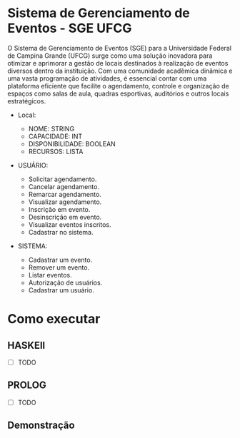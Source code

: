 # Sistema de Gerenciamento de Eventos - SGE UFCG

O Sistema de Gerenciamento de Eventos (SGE) para a Universidade Federal de Campina Grande (UFCG) surge como uma solução inovadora para otimizar e aprimorar a gestão de locais destinados à realização de eventos diversos dentro da instituição. Com uma comunidade acadêmica dinâmica e uma vasta programação de atividades, é essencial contar com uma plataforma eficiente que facilite o agendamento, controle e organização de espaços como salas de aula, quadras esportivas, auditórios e outros locais estratégicos.

- Local:
    - NOME: STRING
    - CAPACIDADE: INT
    - DISPONIBILIDADE: BOOLEAN
    - RECURSOS: LISTA 

- USUÁRIO:
    - Solicitar agendamento.
    - Cancelar agendamento.
    - Remarcar agendamento.
    - Visualizar agendamento.
    - Inscrição em evento.
    - Desinscrição em evento.
    - Visualizar eventos inscritos.
    - Cadastrar no sistema.

- SISTEMA:
    - Cadastrar um evento.
    - Remover um evento.
    - Listar eventos.
    - Autorização de usuários.
    - Cadastrar um usuário.

# Como executar

## HASKEll

- [ ] TODO

## PROLOG

- [ ] TODO

## Demonstração